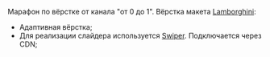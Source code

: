 Марафон по вёрстке от канала "от 0 до 1". Вёрстка макета [Lamborghini](https://www.youtube.com/watch?v=Z1cjuxO85bc&ab_channel=%D0%9E%D1%820%D0%B4%D0%BE1):
* Адаптивная вёрстка;
* Для реализации слайдера используется [Swiper](https://swiperjs.com/). Подключается через CDN;